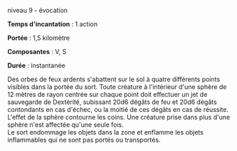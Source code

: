 niveau 9 - évocation

**Temps d'incantation** : 1 action

**Portée** : 1,5 kilomètre

**Composantes** : V, S

**Durée** : instantanée

Des orbes de feux ardents s'abattent sur le sol à quatre différents points visibles dans la portée du sort. Toute créature à l'intérieur d'une sphère de 12 mètres de rayon centrée sur chaque point doit effectuer un jet de sauvegarde de Dextérité, subissant 20d6 dégâts de feu et 20d6 dégâts contondants en cas d'échec, ou la moitié de ces dégâts en cas de réussite. L'effet de la sphère contourne les coins. Une créature prise dans plus d'une sphère n'est affectée qu'une seule fois.  
Le sort endommage les objets dans la zone et enflamme les objets inflammables qui ne sont pas portés ou transportés.